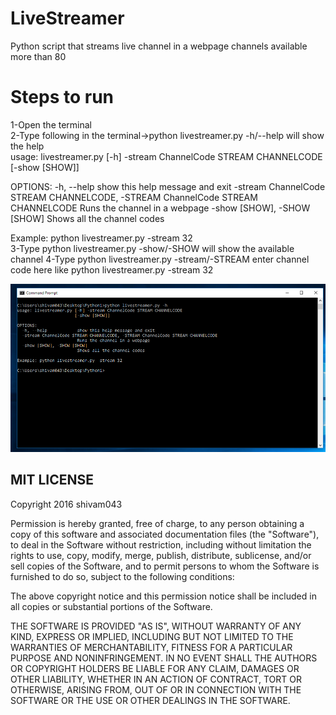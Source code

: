 # LiveStreamer
Python script that streams live channel in a webpage channels available more than 80
# Steps to run
1-Open the terminal<br />
2-Type following in the terminal->python livestreamer.py -h/--help will show the help</br>
usage: livestreamer.py [-h] -stream ChannelCode STREAM CHANNELCODE
                       [-show [SHOW]]

OPTIONS:
  -h, --help            show this help message and exit
  -stream ChannelCode STREAM CHANNELCODE, -STREAM ChannelCode STREAM CHANNELCODE
                        Runs the channel in a webpage
  -show [SHOW], -SHOW [SHOW]
                        Shows all the channel codes

Example: python livestreamer.py -stream 32<br/>
3-Type python livestreamer.py -show/-SHOW will show the available channel
4-Type python livestreamer.py -stream/-STREAM  enter channel code here like  python livestreamer.py -stream 32</br>

![Screenshot of the script in action](https://github.com/shivam043/LiveStreamer/blob/master/livestreamer.png)

## MIT LICENSE

Copyright 2016 shivam043

Permission is hereby granted, free of charge, to any person obtaining a copy of this software and associated documentation files (the "Software"), to deal in the Software without restriction, including without limitation the rights to use, copy, modify, merge, publish, distribute, sublicense, and/or sell copies of the Software, and to permit persons to whom the Software is furnished to do so, subject to the following conditions:

The above copyright notice and this permission notice shall be included in all copies or substantial portions of the Software.

THE SOFTWARE IS PROVIDED "AS IS", WITHOUT WARRANTY OF ANY KIND, EXPRESS OR IMPLIED, INCLUDING BUT NOT LIMITED TO THE WARRANTIES OF MERCHANTABILITY, FITNESS FOR A PARTICULAR PURPOSE AND NONINFRINGEMENT. IN NO EVENT SHALL THE AUTHORS OR COPYRIGHT HOLDERS BE LIABLE FOR ANY CLAIM, DAMAGES OR OTHER LIABILITY, WHETHER IN AN ACTION OF CONTRACT, TORT OR OTHERWISE, ARISING FROM, OUT OF OR IN CONNECTION WITH THE SOFTWARE OR THE USE OR OTHER DEALINGS IN THE SOFTWARE.
